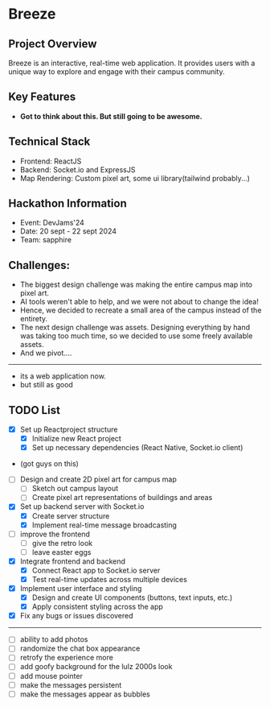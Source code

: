 # Breeze

## Project Overview
Breeze is an interactive, real-time web application. It provides users with a unique way to explore and engage with their campus community.

## Key Features
- **Got to think about this. But still going to be awesome.**

## Technical Stack
- Frontend: ReactJS
- Backend: Socket.io and ExpressJS
- Map Rendering: Custom pixel art, some ui library(tailwind probably...)

## Hackathon Information
- Event: DevJams'24
- Date: 20 sept - 22 sept 2024
- Team: sapphire

## Challenges:
- The biggest design challenge was making the entire campus map into pixel art.
- AI tools weren't able to help, and we were not about to change the idea!
- Hence, we decided to recreate a small area of the campus instead of the entirety. 
- The next design challenge was assets. Designing everything by hand was taking too much time, so we decided to use some freely available assets.
- And we pivot....

---
- its a web application now.
- but still as good

## TODO List
- [x] Set up Reactproject structure
  - [x] Initialize new React project
  - [x] Set up necessary dependencies (React Native, Socket.io client)
- (got guys on this)
- [ ] Design and create 2D pixel art for campus map
  - [ ] Sketch out campus layout
  - [ ] Create pixel art representations of buildings and areas
- [x] Set up backend server with Socket.io
  - [x] Create server structure
  - [x] Implement real-time message broadcasting
- [ ] improve the frontend
  - [ ] give the retro look
  - [ ] leave easter eggs
- [x] Integrate frontend and backend
  - [x] Connect React app to Socket.io server
  - [x] Test real-time updates across multiple devices
- [x] Implement user interface and styling
  - [x] Design and create UI components (buttons, text inputs, etc.)
  - [x] Apply consistent styling across the app
- [x] Fix any bugs or issues discovered

---

- [ ] ability to add photos
- [ ] randomize the chat box appearance
- [ ] retrofy the experience more
- [ ] add goofy background for the lulz 2000s look
- [ ] add mouse pointer
- [ ] make the messages persistent
- [ ] make the messages appear as bubbles
